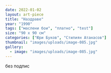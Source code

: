 ```yaml
---
date: 2022-01-02
layout: art-piece
title: "Наздраве"
year: "1990"
tags: ["маслени бои", "платно", "test"]
size: "90 х 90 см"
categories: ["Юри Буков", "Стилиян Атанасов"]
thumbnail: "images/uploads/image-085.jpg"
gallery:
  - image: "images/uploads/image-085.jpg"
---
```

без подпис
